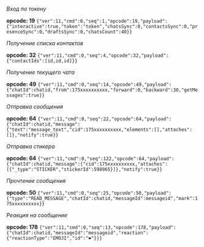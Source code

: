 *Вход по токену*

__opcode: 19__
```{"ver":11,"cmd":0,"seq":1,"opcode":19,"payload":{"interactive":true,"token":"token","chatsSync":0,"contactsSync":0,"presenceSync":0,"draftsSync":0,"chatsCount":40}}```


*Получение списка контактов*

__opcode: 32__
```{"ver":11,"cmd":0,"seq":4,"opcode":32,"payload":{"contactIds":[id,id,id]}}```


*Получение текущего чата*

__opcode: 49__
```{"ver":11,"cmd":0,"seq":14,"opcode":49,"payload":{"chatId":chatid,"from":175xxxxxxxxxx,"forward":0,"backward":30,"getMessages":true}}```


*Отправка сообщения*

__opcode: 64__
```{"ver":11,"cmd":0,"seq":22,"opcode":64,"payload":{"chatId":chatid,"message":{"text":"message_text","cid":175xxxxxxxxxx,"elements":[],"attaches":[]},"notify":true}}```


*Отправка стикера*

__opcode: 64__
```{"ver":11,"cmd":0,"seq":122,"opcode":64,"payload":{"chatId":chatid,"message":{"cid":175xxxxxxxxxx,"attaches":[{"_type":"STICKER","stickerId":598965}]},"notify":true}}```


*Прочтение сообщения*

__opcode: 50__
```{"ver":11,"cmd":0,"seq":25,"opcode":50,"payload":{"type":"READ_MESSAGE","chatId":chatid,"messageId":messageid","mark":175xxxxxxxxxx}}```


*Реакция на сообщение*

__opcode: 178__
```{"ver":11,"cmd":0,"seq":13,"opcode":178,"payload":{"chatId":chatid,"messageId":"messageid","reaction":{"reactionType":"EMOJI","id":"❤️"}}}```


